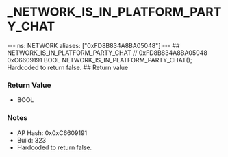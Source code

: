 # _NETWORK_IS_IN_PLATFORM_PARTY_CHAT

--- ns: NETWORK aliases: ["0xFD8B834A8BA05048"] --- ## NETWORK_IS_IN_PLATFORM_PARTY_CHAT  // 0xFD8B834A8BA05048 0xC6609191 BOOL NETWORK_IS_IN_PLATFORM_PARTY_CHAT();  Hardcoded to return false.  ## Return value

### Return Value
* BOOL

### Notes
* AP Hash: 0x0xC6609191
* Build: 323
* Hardcoded to return false.

